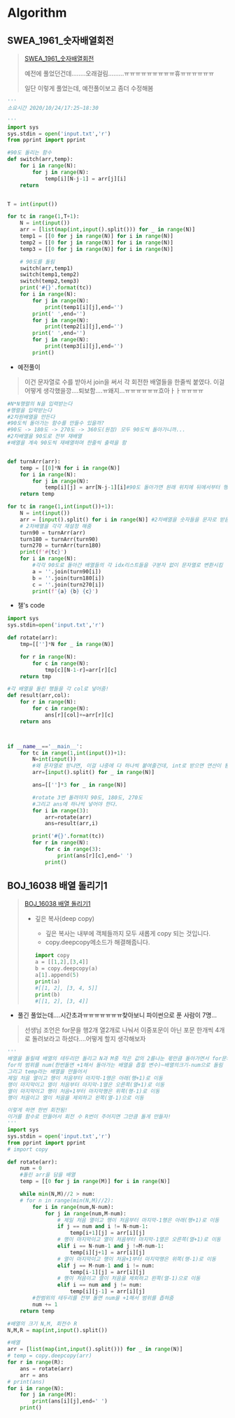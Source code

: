 # Algorithm

## SWEA_1961_숫자배열회전

> [SWEA_1961_숫자배열회전](https://swexpertacademy.com/main/code/problem/problemDetail.do?contestProbId=AV5Pq-OKAVYDFAUq)
>
> 예전에 풀었던건데........오래걸림.........ㅠㅠㅠㅠㅠㅠㅠㅠㅠ휴ㅠㅠㅠㅠㅠㅠ
>
> 일단 이렇게 풀었는데, 예전풀이보고 좀더 수정해봄

```python
'''
소요시간 2020/10/24/17:25~18:30

'''
import sys
sys.stdin = open('input.txt','r')
from pprint import pprint

#90도 돌리는 함수
def switch(arr,temp):
    for i in range(N):
        for j in range(N):
            temp[i][N-j-1] = arr[j][i]
    return


T = int(input())

for tc in range(1,T+1):
    N = int(input())
    arr = [list(map(int,input().split())) for _ in range(N)]
    temp1 = [[0 for j in range(N)] for i in range(N)]
    temp2 = [[0 for j in range(N)] for i in range(N)]
    temp3 = [[0 for j in range(N)] for i in range(N)]

    # 90도를 돌림
    switch(arr,temp1)
    switch(temp1,temp2)
    switch(temp2,temp3)
    print('#{}'.format(tc))
    for i in range(N):
        for j in range(N):
            print(temp1[i][j],end='')
        print(' ',end='')
        for j in range(N):
            print(temp2[i][j],end='')
        print(' ',end='')
        for j in range(N):
            print(temp3[i][j],end='')
        print()

```

- 예전풀이

> 이건 문자열로 수를 받아서 join을 써서 각 회전한 배열들을 한줄씩 붙였다. 이걸 어떻게 생각했을깡....퇴보함....ㅠ왜지...ㅠㅠㅠㅠㅠㅠ흐아ㅏㅏㅠㅠㅠㅠ

```python
#N*N행렬의 N을 입력받는다
#행렬을 입력받는다
#2차원배열을 만든다
#90도씩 돌아가는 함수를 만들수 있을까?
#90도 -> 180도 -> 270도 -> 360도(원점) 모두 90도씩 돌아가니까...
#2차배열을 90도로 전부 재배열
#배열을 계속 90도씩 재배열하며 한줄씩 출력을 함


def turnArr(arr):
    temp = [[0]*N for i in range(N)]
    for i in range(N):
        for j in range(N):
            temp[i][j] = arr[N-j-1][i]#90도 돌아가면 원래 위치에 뒤에서부터 행과 열이 바뀐상태로 들어온다
    return temp

for tc in range(1,int(input())+1):
    N = int(input())
    arr = [input().split() for i in range(N)] #2차배열을 숫자들을 문자로 받음
    # 2차배열을 각각 재설정 해줌
    turn90 = turnArr(arr)
    turn180 = turnArr(turn90)
    turn270 = turnArr(turn180)
    print(f'#{tc}')
    for i in range(N):
        #각각 90도로 돌아간 배열들의 각 idx리스트들을 구분자 없이 문자열로 변환시킴
        a = ''.join(turn90[i])
        b = ''.join(turn180[i])
        c = ''.join(turn270[i])
        print(f'{a} {b} {c}')
```

- 챌's code

```python
import sys
sys.stdin=open('input.txt','r')

def rotate(arr):
    tmp=[['']*N for _ in range(N)]

    for r in range(N):
        for c in range(N):
            tmp[c][N-1-r]=arr[r][c]
    return tmp

#각 배열을 돌린 행들을 각 col로 넣어줌!
def result(arr,col):
    for r in range(N):
        for c in range(N):
            ans[r][col]+=arr[r][c]
    return ans



if __name__=='__main__':
    for tc in range(1,int(input())+1):
        N=int(input())
        #왜 문자열로 받냐면, 이걸 나중에 다 하나씩 붙여줄건데, int로 받으면 연산이 됨
        arr=[input().split() for _ in range(N)]

        ans=[['']*3 for _ in range(N)]

        #rotate 3번 돌려야지 90도, 180도, 270도
        #그리고 ans에 하나씩 넣어야 한다.
        for i in range(3):
            arr=rotate(arr)
            ans=result(arr,i)

        print('#{}'.format(tc))
        for r in range(N):
            for c in range(3):
                print(ans[r][c],end=' ')
            print()
```





## BOJ_16038 배열 돌리기1

> [BOJ_16038 배열 돌리기1](https://www.acmicpc.net/problem/16926)
>
> - 깊은 복사(deep copy)
>
>   - 깊은 복사는 내부에 객체들까지 모두 새롭게 copy 되는 것입니다.
>   - copy.deepcopy메소드가 해결해줍니다.
>
>   ```python
>   import copy
>   a = [[1,2],[3,4]]
>   b = copy.deepcopy(a)
>   a[1].append(5)
>   print(a)
>   #[[1, 2], [3, 4, 5]]
>   print(b)
>   #[[1, 2], [3, 4]]
>   ```

- 풀긴 풀었는데....시간초과ㅠㅠㅠㅠㅠㅠㅠ찾아보니 파이썬으로 푼 사람이 7명...

> 선생님 조언은 for문을 행2개 열2개로 나눠서 이중포문이 아닌 포문 한개씩 4개로 돌려보라고 하셨다....어떻게 할지 생각해보자

```python
'''
배열을 돌릴때 배열의 테두리만 돌리고 N과 M중 작은 값의 2를나눈 몫만큼 돌아가면서 for문의 범위가 줄어든다.
for의 범위를 num(한번돌면 +1해서 돌아가는 배열을 좁힐 변수)~배열의크기-num으로 돌림
그리고 temp라는 배열을 만들어서 
제일 처음 열이고 행이 처음부터 마지막-1행은 아래(행+1)로 이동
행이 마지막이고 열이 처음부터 마지막-1열은 오른쪽(열+1)로 이동
열이 마지막이고 행이 처음+1부터 마지막행은 위쪽(행-1)로 이동
행이 처음이고 열이 처음을 제외하고 왼쪽(열-1)으로 이동

이렇게 하면 한번 회전됨!
이거를 함수로 만들어서 회전 수 R번이 주어지면 그만큼 돌게 만들자!
'''
import sys
sys.stdin = open('input.txt','r')
from pprint import pprint
# import copy

def rotate(arr):
    num = 0
    #돌린 arr을 담을 배열
    temp = [[0 for j in range(M)] for i in range(N)]

    while min(N,M)//2 > num:
    # for n in range(min(N,M)//2):
        for i in range(num,N-num):
            for j in range(num,M-num):
                # 제일 처음 열이고 행이 처음부터 마지막-1행은 아래(행+1)로 이동
                if j == num and i != N-num-1:
                    temp[i+1][j] = arr[i][j]
                # 행이 마지막이고 열이 처음부터 마지막-1열은 오른쪽(열+1)로 이동
                elif i == N-num-1 and j !=M-num-1:
                    temp[i][j+1] = arr[i][j]
                # 열이 마지막이고 행이 처음+1부터 마지막행은 위쪽(행-1)로 이동
                elif j == M-num-1 and i != num:
                    temp[i-1][j] = arr[i][j]
                # 행이 처음이고 열이 처음을 제외하고 왼쪽(열-1)으로 이동
                elif i == num and j != num:
                    temp[i][j-1] = arr[i][j]
        #한범위의 테두리를 전부 돌면 num을 +1해서 범위를 좁혀줌
        num += 1
    return temp

#배열의 크기 N,M, 회전수 R
N,M,R = map(int,input().split())

#배열
arr = [list(map(int,input().split())) for _ in range(N)]
# temp = copy.deepcopy(arr)
for r in range(R):
    ans = rotate(arr)
    arr = ans
# print(ans)
for i in range(N):
    for j in range(M):
        print(ans[i][j],end=' ')
    print()


```




